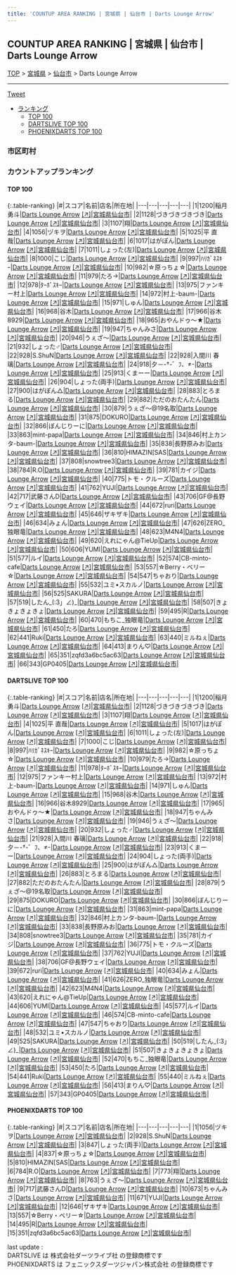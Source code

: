 ```yaml
---
title: 'COUNTUP AREA RANKING | 宮城県 | 仙台市 | Darts Lounge Arrow'
---
```

## COUNTUP AREA RANKING | 宮城県 | 仙台市 | Darts Lounge Arrow

[TOP](/darts/rank/) > [宮城県](/darts/rank/宮城県/) > [仙台市](/darts/rank/宮城県/仙台市/) > Darts Lounge Arrow

___

<a href="https://twitter.com/share?ref_src=twsrc%5Etfw" data-text="COUNTUP AREA RANKING | 宮城県仙台市Darts Lounge Arrow" class="twitter-share-button" data-hashtags="DARTSLIVE,PHOENIXDARTS,darts,ダーツ" data-show-count="false">Tweet</a>

* [ランキング](#カウントアップランキング)
    * [TOP 100](#top-100)
    * [DARTSLIVE TOP 100](#dartslive-top-100)
    * [PHOENIXDARTS TOP 100](#phoenixdarts-top-100)

### 市区町村

<ul>

</ul>

### カウントアップランキング

#### TOP 100



{:.table-ranking}
|#|スコア|名前|店名|所在地|
|---|---|---|---|---|
|1|1200|<span class="rank-name-dl">稲月 勇斗</span>|<a href="/darts/rank/shops/900d94a1d3efd27e0d9b047a20a7ba1e.html">Darts Lounge Arrow</a> <a href="https://search.dartslive.com/jp/shop/900d94a1d3efd27e0d9b047a20a7ba1e">[↗]</a>|<a href="/darts/rank/宮城県/仙台市">宮城県仙台市</a>|
|2|1128|<span class="rank-name-dl">づきづきづきづき</span>|<a href="/darts/rank/shops/900d94a1d3efd27e0d9b047a20a7ba1e.html">Darts Lounge Arrow</a> <a href="https://search.dartslive.com/jp/shop/900d94a1d3efd27e0d9b047a20a7ba1e">[↗]</a>|<a href="/darts/rank/宮城県/仙台市">宮城県仙台市</a>|
|3|1107|<span class="rank-name-dl">翔</span>|<a href="/darts/rank/shops/900d94a1d3efd27e0d9b047a20a7ba1e.html">Darts Lounge Arrow</a> <a href="https://search.dartslive.com/jp/shop/900d94a1d3efd27e0d9b047a20a7ba1e">[↗]</a>|<a href="/darts/rank/宮城県/仙台市">宮城県仙台市</a>|
|4|1056|<span class="rank-name-pd">ヅキヲ</span>|<a href="/darts/rank/shops/96683.html">Darts Lounge Arrow</a> <a href="https://vs.phoenixdarts.com/jp/shop/shopDetailInfo/s_96683?s_seq=96683">[↗]</a>|<a href="/darts/rank/宮城県/仙台市">宮城県仙台市</a>|
|5|1025|<span class="rank-name-dl">平 直哉</span>|<a href="/darts/rank/shops/900d94a1d3efd27e0d9b047a20a7ba1e.html">Darts Lounge Arrow</a> <a href="https://search.dartslive.com/jp/shop/900d94a1d3efd27e0d9b047a20a7ba1e">[↗]</a>|<a href="/darts/rank/宮城県/仙台市">宮城県仙台市</a>|
|6|1017|<span class="rank-name-dl">はがぽん</span>|<a href="/darts/rank/shops/900d94a1d3efd27e0d9b047a20a7ba1e.html">Darts Lounge Arrow</a> <a href="https://search.dartslive.com/jp/shop/900d94a1d3efd27e0d9b047a20a7ba1e">[↗]</a>|<a href="/darts/rank/宮城県/仙台市">宮城県仙台市</a>|
|7|1011|<span class="rank-name-dl">しょった(左)</span>|<a href="/darts/rank/shops/900d94a1d3efd27e0d9b047a20a7ba1e.html">Darts Lounge Arrow</a> <a href="https://search.dartslive.com/jp/shop/900d94a1d3efd27e0d9b047a20a7ba1e">[↗]</a>|<a href="/darts/rank/宮城県/仙台市">宮城県仙台市</a>|
|8|1000|<span class="rank-name-dl">こじ</span>|<a href="/darts/rank/shops/900d94a1d3efd27e0d9b047a20a7ba1e.html">Darts Lounge Arrow</a> <a href="https://search.dartslive.com/jp/shop/900d94a1d3efd27e0d9b047a20a7ba1e">[↗]</a>|<a href="/darts/rank/宮城県/仙台市">宮城県仙台市</a>|
|9|997|<span class="rank-name-dl">ﾊﾘｶﾞﾈｽｷｰ</span>|<a href="/darts/rank/shops/900d94a1d3efd27e0d9b047a20a7ba1e.html">Darts Lounge Arrow</a> <a href="https://search.dartslive.com/jp/shop/900d94a1d3efd27e0d9b047a20a7ba1e">[↗]</a>|<a href="/darts/rank/宮城県/仙台市">宮城県仙台市</a>|
|10|982|<span class="rank-name-dl">☆原っちょ☆</span>|<a href="/darts/rank/shops/900d94a1d3efd27e0d9b047a20a7ba1e.html">Darts Lounge Arrow</a> <a href="https://search.dartslive.com/jp/shop/900d94a1d3efd27e0d9b047a20a7ba1e">[↗]</a>|<a href="/darts/rank/宮城県/仙台市">宮城県仙台市</a>|
|11|979|<span class="rank-name-dl">たろ→</span>|<a href="/darts/rank/shops/900d94a1d3efd27e0d9b047a20a7ba1e.html">Darts Lounge Arrow</a> <a href="https://search.dartslive.com/jp/shop/900d94a1d3efd27e0d9b047a20a7ba1e">[↗]</a>|<a href="/darts/rank/宮城県/仙台市">宮城県仙台市</a>|
|12|978|<span class="rank-name-dl">ﾀｰﾎﾞｽｷｰ</span>|<a href="/darts/rank/shops/900d94a1d3efd27e0d9b047a20a7ba1e.html">Darts Lounge Arrow</a> <a href="https://search.dartslive.com/jp/shop/900d94a1d3efd27e0d9b047a20a7ba1e">[↗]</a>|<a href="/darts/rank/宮城県/仙台市">宮城県仙台市</a>|
|13|975|<span class="rank-name-dl">ファンキー村上</span>|<a href="/darts/rank/shops/900d94a1d3efd27e0d9b047a20a7ba1e.html">Darts Lounge Arrow</a> <a href="https://search.dartslive.com/jp/shop/900d94a1d3efd27e0d9b047a20a7ba1e">[↗]</a>|<a href="/darts/rank/宮城県/仙台市">宮城県仙台市</a>|
|14|972|<span class="rank-name-dl">村上-baum-</span>|<a href="/darts/rank/shops/900d94a1d3efd27e0d9b047a20a7ba1e.html">Darts Lounge Arrow</a> <a href="https://search.dartslive.com/jp/shop/900d94a1d3efd27e0d9b047a20a7ba1e">[↗]</a>|<a href="/darts/rank/宮城県/仙台市">宮城県仙台市</a>|
|15|971|<span class="rank-name-dl">しゅん</span>|<a href="/darts/rank/shops/900d94a1d3efd27e0d9b047a20a7ba1e.html">Darts Lounge Arrow</a> <a href="https://search.dartslive.com/jp/shop/900d94a1d3efd27e0d9b047a20a7ba1e">[↗]</a>|<a href="/darts/rank/宮城県/仙台市">宮城県仙台市</a>|
|16|968|<span class="rank-name-dl">谷木</span>|<a href="/darts/rank/shops/900d94a1d3efd27e0d9b047a20a7ba1e.html">Darts Lounge Arrow</a> <a href="https://search.dartslive.com/jp/shop/900d94a1d3efd27e0d9b047a20a7ba1e">[↗]</a>|<a href="/darts/rank/宮城県/仙台市">宮城県仙台市</a>|
|17|966|<span class="rank-name-dl">谷木8929</span>|<a href="/darts/rank/shops/900d94a1d3efd27e0d9b047a20a7ba1e.html">Darts Lounge Arrow</a> <a href="https://search.dartslive.com/jp/shop/900d94a1d3efd27e0d9b047a20a7ba1e">[↗]</a>|<a href="/darts/rank/宮城県/仙台市">宮城県仙台市</a>|
|18|965|<span class="rank-name-dl">おやんドゥ～★</span>|<a href="/darts/rank/shops/900d94a1d3efd27e0d9b047a20a7ba1e.html">Darts Lounge Arrow</a> <a href="https://search.dartslive.com/jp/shop/900d94a1d3efd27e0d9b047a20a7ba1e">[↗]</a>|<a href="/darts/rank/宮城県/仙台市">宮城県仙台市</a>|
|19|947|<span class="rank-name-dl">ちゃんみさ</span>|<a href="/darts/rank/shops/900d94a1d3efd27e0d9b047a20a7ba1e.html">Darts Lounge Arrow</a> <a href="https://search.dartslive.com/jp/shop/900d94a1d3efd27e0d9b047a20a7ba1e">[↗]</a>|<a href="/darts/rank/宮城県/仙台市">宮城県仙台市</a>|
|20|946|<span class="rank-name-dl">うぇざ〜</span>|<a href="/darts/rank/shops/900d94a1d3efd27e0d9b047a20a7ba1e.html">Darts Lounge Arrow</a> <a href="https://search.dartslive.com/jp/shop/900d94a1d3efd27e0d9b047a20a7ba1e">[↗]</a>|<a href="/darts/rank/宮城県/仙台市">宮城県仙台市</a>|
|21|932|<span class="rank-name-dl">しょった♂</span>|<a href="/darts/rank/shops/900d94a1d3efd27e0d9b047a20a7ba1e.html">Darts Lounge Arrow</a> <a href="https://search.dartslive.com/jp/shop/900d94a1d3efd27e0d9b047a20a7ba1e">[↗]</a>|<a href="/darts/rank/宮城県/仙台市">宮城県仙台市</a>|
|22|928|<span class="rank-name-pd">S.ShuN</span>|<a href="/darts/rank/shops/96683.html">Darts Lounge Arrow</a> <a href="https://vs.phoenixdarts.com/jp/shop/shopDetailInfo/s_96683?s_seq=96683">[↗]</a>|<a href="/darts/rank/宮城県/仙台市">宮城県仙台市</a>|
|22|928|<span class="rank-name-dl">入間川 春璃</span>|<a href="/darts/rank/shops/900d94a1d3efd27e0d9b047a20a7ba1e.html">Darts Lounge Arrow</a> <a href="https://search.dartslive.com/jp/shop/900d94a1d3efd27e0d9b047a20a7ba1e">[↗]</a>|<a href="/darts/rank/宮城県/仙台市">宮城県仙台市</a>|
|24|918|<span class="rank-name-dl">夕－-†-゛ﾌ、≠-</span>|<a href="/darts/rank/shops/900d94a1d3efd27e0d9b047a20a7ba1e.html">Darts Lounge Arrow</a> <a href="https://search.dartslive.com/jp/shop/900d94a1d3efd27e0d9b047a20a7ba1e">[↗]</a>|<a href="/darts/rank/宮城県/仙台市">宮城県仙台市</a>|
|25|913|<span class="rank-name-dl">くまーー</span>|<a href="/darts/rank/shops/900d94a1d3efd27e0d9b047a20a7ba1e.html">Darts Lounge Arrow</a> <a href="https://search.dartslive.com/jp/shop/900d94a1d3efd27e0d9b047a20a7ba1e">[↗]</a>|<a href="/darts/rank/宮城県/仙台市">宮城県仙台市</a>|
|26|904|<span class="rank-name-dl">しょった(両手)</span>|<a href="/darts/rank/shops/900d94a1d3efd27e0d9b047a20a7ba1e.html">Darts Lounge Arrow</a> <a href="https://search.dartslive.com/jp/shop/900d94a1d3efd27e0d9b047a20a7ba1e">[↗]</a>|<a href="/darts/rank/宮城県/仙台市">宮城県仙台市</a>|
|27|900|<span class="rank-name-dl">はがぽん△</span>|<a href="/darts/rank/shops/900d94a1d3efd27e0d9b047a20a7ba1e.html">Darts Lounge Arrow</a> <a href="https://search.dartslive.com/jp/shop/900d94a1d3efd27e0d9b047a20a7ba1e">[↗]</a>|<a href="/darts/rank/宮城県/仙台市">宮城県仙台市</a>|
|28|883|<span class="rank-name-dl">とろまる</span>|<a href="/darts/rank/shops/900d94a1d3efd27e0d9b047a20a7ba1e.html">Darts Lounge Arrow</a> <a href="https://search.dartslive.com/jp/shop/900d94a1d3efd27e0d9b047a20a7ba1e">[↗]</a>|<a href="/darts/rank/宮城県/仙台市">宮城県仙台市</a>|
|29|882|<span class="rank-name-dl">ただのおたんたん</span>|<a href="/darts/rank/shops/900d94a1d3efd27e0d9b047a20a7ba1e.html">Darts Lounge Arrow</a> <a href="https://search.dartslive.com/jp/shop/900d94a1d3efd27e0d9b047a20a7ba1e">[↗]</a>|<a href="/darts/rank/宮城県/仙台市">宮城県仙台市</a>|
|30|879|<span class="rank-name-dl">うぇざ〜@19名取</span>|<a href="/darts/rank/shops/900d94a1d3efd27e0d9b047a20a7ba1e.html">Darts Lounge Arrow</a> <a href="https://search.dartslive.com/jp/shop/900d94a1d3efd27e0d9b047a20a7ba1e">[↗]</a>|<a href="/darts/rank/宮城県/仙台市">宮城県仙台市</a>|
|31|875|<span class="rank-name-dl">DOKURO</span>|<a href="/darts/rank/shops/900d94a1d3efd27e0d9b047a20a7ba1e.html">Darts Lounge Arrow</a> <a href="https://search.dartslive.com/jp/shop/900d94a1d3efd27e0d9b047a20a7ba1e">[↗]</a>|<a href="/darts/rank/宮城県/仙台市">宮城県仙台市</a>|
|32|866|<span class="rank-name-dl">ぼんじりーに</span>|<a href="/darts/rank/shops/900d94a1d3efd27e0d9b047a20a7ba1e.html">Darts Lounge Arrow</a> <a href="https://search.dartslive.com/jp/shop/900d94a1d3efd27e0d9b047a20a7ba1e">[↗]</a>|<a href="/darts/rank/宮城県/仙台市">宮城県仙台市</a>|
|33|863|<span class="rank-name-dl">mint-papa</span>|<a href="/darts/rank/shops/900d94a1d3efd27e0d9b047a20a7ba1e.html">Darts Lounge Arrow</a> <a href="https://search.dartslive.com/jp/shop/900d94a1d3efd27e0d9b047a20a7ba1e">[↗]</a>|<a href="/darts/rank/宮城県/仙台市">宮城県仙台市</a>|
|34|846|<span class="rank-name-dl">村上カンタ-baum-</span>|<a href="/darts/rank/shops/900d94a1d3efd27e0d9b047a20a7ba1e.html">Darts Lounge Arrow</a> <a href="https://search.dartslive.com/jp/shop/900d94a1d3efd27e0d9b047a20a7ba1e">[↗]</a>|<a href="/darts/rank/宮城県/仙台市">宮城県仙台市</a>|
|35|838|<span class="rank-name-dl">長野原みお</span>|<a href="/darts/rank/shops/900d94a1d3efd27e0d9b047a20a7ba1e.html">Darts Lounge Arrow</a> <a href="https://search.dartslive.com/jp/shop/900d94a1d3efd27e0d9b047a20a7ba1e">[↗]</a>|<a href="/darts/rank/宮城県/仙台市">宮城県仙台市</a>|
|36|810|<span class="rank-name-pd">HIMAZIN[SAS</span>|<a href="/darts/rank/shops/96683.html">Darts Lounge Arrow</a> <a href="https://vs.phoenixdarts.com/jp/shop/shopDetailInfo/s_96683?s_seq=96683">[↗]</a>|<a href="/darts/rank/宮城県/仙台市">宮城県仙台市</a>|
|37|808|<span class="rank-name-dl">snowtree3</span>|<a href="/darts/rank/shops/900d94a1d3efd27e0d9b047a20a7ba1e.html">Darts Lounge Arrow</a> <a href="https://search.dartslive.com/jp/shop/900d94a1d3efd27e0d9b047a20a7ba1e">[↗]</a>|<a href="/darts/rank/宮城県/仙台市">宮城県仙台市</a>|
|38|784|<span class="rank-name-pd">R.O</span>|<a href="/darts/rank/shops/96683.html">Darts Lounge Arrow</a> <a href="https://vs.phoenixdarts.com/jp/shop/shopDetailInfo/s_96683?s_seq=96683">[↗]</a>|<a href="/darts/rank/宮城県/仙台市">宮城県仙台市</a>|
|39|781|<span class="rank-name-dl">カイジ</span>|<a href="/darts/rank/shops/900d94a1d3efd27e0d9b047a20a7ba1e.html">Darts Lounge Arrow</a> <a href="https://search.dartslive.com/jp/shop/900d94a1d3efd27e0d9b047a20a7ba1e">[↗]</a>|<a href="/darts/rank/宮城県/仙台市">宮城県仙台市</a>|
|40|775|<span class="rank-name-dl">トモ・クルーズ</span>|<a href="/darts/rank/shops/900d94a1d3efd27e0d9b047a20a7ba1e.html">Darts Lounge Arrow</a> <a href="https://search.dartslive.com/jp/shop/900d94a1d3efd27e0d9b047a20a7ba1e">[↗]</a>|<a href="/darts/rank/宮城県/仙台市">宮城県仙台市</a>|
|41|762|<span class="rank-name-dl">YUJI</span>|<a href="/darts/rank/shops/900d94a1d3efd27e0d9b047a20a7ba1e.html">Darts Lounge Arrow</a> <a href="https://search.dartslive.com/jp/shop/900d94a1d3efd27e0d9b047a20a7ba1e">[↗]</a>|<a href="/darts/rank/宮城県/仙台市">宮城県仙台市</a>|
|42|717|<span class="rank-name-pd">武藤さんD</span>|<a href="/darts/rank/shops/96683.html">Darts Lounge Arrow</a> <a href="https://vs.phoenixdarts.com/jp/shop/shopDetailInfo/s_96683?s_seq=96683">[↗]</a>|<a href="/darts/rank/宮城県/仙台市">宮城県仙台市</a>|
|43|706|<span class="rank-name-dl">GF@長野ウェイ</span>|<a href="/darts/rank/shops/900d94a1d3efd27e0d9b047a20a7ba1e.html">Darts Lounge Arrow</a> <a href="https://search.dartslive.com/jp/shop/900d94a1d3efd27e0d9b047a20a7ba1e">[↗]</a>|<a href="/darts/rank/宮城県/仙台市">宮城県仙台市</a>|
|44|672|<span class="rank-name-dl">ruri</span>|<a href="/darts/rank/shops/900d94a1d3efd27e0d9b047a20a7ba1e.html">Darts Lounge Arrow</a> <a href="https://search.dartslive.com/jp/shop/900d94a1d3efd27e0d9b047a20a7ba1e">[↗]</a>|<a href="/darts/rank/宮城県/仙台市">宮城県仙台市</a>|
|45|646|<span class="rank-name-pd">ザキザキ</span>|<a href="/darts/rank/shops/96683.html">Darts Lounge Arrow</a> <a href="https://vs.phoenixdarts.com/jp/shop/shopDetailInfo/s_96683?s_seq=96683">[↗]</a>|<a href="/darts/rank/宮城県/仙台市">宮城県仙台市</a>|
|46|634|<span class="rank-name-dl">みょん</span>|<a href="/darts/rank/shops/900d94a1d3efd27e0d9b047a20a7ba1e.html">Darts Lounge Arrow</a> <a href="https://search.dartslive.com/jp/shop/900d94a1d3efd27e0d9b047a20a7ba1e">[↗]</a>|<a href="/darts/rank/宮城県/仙台市">宮城県仙台市</a>|
|47|626|<span class="rank-name-dl">ZERO_独眼竜</span>|<a href="/darts/rank/shops/900d94a1d3efd27e0d9b047a20a7ba1e.html">Darts Lounge Arrow</a> <a href="https://search.dartslive.com/jp/shop/900d94a1d3efd27e0d9b047a20a7ba1e">[↗]</a>|<a href="/darts/rank/宮城県/仙台市">宮城県仙台市</a>|
|48|623|<span class="rank-name-dl">M4N4</span>|<a href="/darts/rank/shops/900d94a1d3efd27e0d9b047a20a7ba1e.html">Darts Lounge Arrow</a> <a href="https://search.dartslive.com/jp/shop/900d94a1d3efd27e0d9b047a20a7ba1e">[↗]</a>|<a href="/darts/rank/宮城県/仙台市">宮城県仙台市</a>|
|49|620|<span class="rank-name-dl">えれにゃん@TieUp</span>|<a href="/darts/rank/shops/900d94a1d3efd27e0d9b047a20a7ba1e.html">Darts Lounge Arrow</a> <a href="https://search.dartslive.com/jp/shop/900d94a1d3efd27e0d9b047a20a7ba1e">[↗]</a>|<a href="/darts/rank/宮城県/仙台市">宮城県仙台市</a>|
|50|606|<span class="rank-name-dl">YUMI</span>|<a href="/darts/rank/shops/900d94a1d3efd27e0d9b047a20a7ba1e.html">Darts Lounge Arrow</a> <a href="https://search.dartslive.com/jp/shop/900d94a1d3efd27e0d9b047a20a7ba1e">[↗]</a>|<a href="/darts/rank/宮城県/仙台市">宮城県仙台市</a>|
|51|577|<span class="rank-name-dl">ルイ</span>|<a href="/darts/rank/shops/900d94a1d3efd27e0d9b047a20a7ba1e.html">Darts Lounge Arrow</a> <a href="https://search.dartslive.com/jp/shop/900d94a1d3efd27e0d9b047a20a7ba1e">[↗]</a>|<a href="/darts/rank/宮城県/仙台市">宮城県仙台市</a>|
|52|574|<span class="rank-name-dl">CB-minto-cafe</span>|<a href="/darts/rank/shops/900d94a1d3efd27e0d9b047a20a7ba1e.html">Darts Lounge Arrow</a> <a href="https://search.dartslive.com/jp/shop/900d94a1d3efd27e0d9b047a20a7ba1e">[↗]</a>|<a href="/darts/rank/宮城県/仙台市">宮城県仙台市</a>|
|53|557|<span class="rank-name-pd">☆Berry・ベリー☆</span>|<a href="/darts/rank/shops/96683.html">Darts Lounge Arrow</a> <a href="https://vs.phoenixdarts.com/jp/shop/shopDetailInfo/s_96683?s_seq=96683">[↗]</a>|<a href="/darts/rank/宮城県/仙台市">宮城県仙台市</a>|
|54|547|<span class="rank-name-dl">ちゃおり</span>|<a href="/darts/rank/shops/900d94a1d3efd27e0d9b047a20a7ba1e.html">Darts Lounge Arrow</a> <a href="https://search.dartslive.com/jp/shop/900d94a1d3efd27e0d9b047a20a7ba1e">[↗]</a>|<a href="/darts/rank/宮城県/仙台市">宮城県仙台市</a>|
|55|532|<span class="rank-name-dl">ユミ•スカルノ</span>|<a href="/darts/rank/shops/900d94a1d3efd27e0d9b047a20a7ba1e.html">Darts Lounge Arrow</a> <a href="https://search.dartslive.com/jp/shop/900d94a1d3efd27e0d9b047a20a7ba1e">[↗]</a>|<a href="/darts/rank/宮城県/仙台市">宮城県仙台市</a>|
|56|525|<span class="rank-name-dl">SAKURA</span>|<a href="/darts/rank/shops/900d94a1d3efd27e0d9b047a20a7ba1e.html">Darts Lounge Arrow</a> <a href="https://search.dartslive.com/jp/shop/900d94a1d3efd27e0d9b047a20a7ba1e">[↗]</a>|<a href="/darts/rank/宮城県/仙台市">宮城県仙台市</a>|
|57|519|<span class="rank-name-dl">したん_(:3」∠)_</span>|<a href="/darts/rank/shops/900d94a1d3efd27e0d9b047a20a7ba1e.html">Darts Lounge Arrow</a> <a href="https://search.dartslive.com/jp/shop/900d94a1d3efd27e0d9b047a20a7ba1e">[↗]</a>|<a href="/darts/rank/宮城県/仙台市">宮城県仙台市</a>|
|58|507|<span class="rank-name-dl">きょきょきょきょ</span>|<a href="/darts/rank/shops/900d94a1d3efd27e0d9b047a20a7ba1e.html">Darts Lounge Arrow</a> <a href="https://search.dartslive.com/jp/shop/900d94a1d3efd27e0d9b047a20a7ba1e">[↗]</a>|<a href="/darts/rank/宮城県/仙台市">宮城県仙台市</a>|
|59|495|<span class="rank-name-pd">R</span>|<a href="/darts/rank/shops/96683.html">Darts Lounge Arrow</a> <a href="https://vs.phoenixdarts.com/jp/shop/shopDetailInfo/s_96683?s_seq=96683">[↗]</a>|<a href="/darts/rank/宮城県/仙台市">宮城県仙台市</a>|
|60|470|<span class="rank-name-dl">もちこ_独眼竜</span>|<a href="/darts/rank/shops/900d94a1d3efd27e0d9b047a20a7ba1e.html">Darts Lounge Arrow</a> <a href="https://search.dartslive.com/jp/shop/900d94a1d3efd27e0d9b047a20a7ba1e">[↗]</a>|<a href="/darts/rank/宮城県/仙台市">宮城県仙台市</a>|
|61|450|<span class="rank-name-dl">たろ</span>|<a href="/darts/rank/shops/900d94a1d3efd27e0d9b047a20a7ba1e.html">Darts Lounge Arrow</a> <a href="https://search.dartslive.com/jp/shop/900d94a1d3efd27e0d9b047a20a7ba1e">[↗]</a>|<a href="/darts/rank/宮城県/仙台市">宮城県仙台市</a>|
|62|441|<span class="rank-name-dl">Ruki</span>|<a href="/darts/rank/shops/900d94a1d3efd27e0d9b047a20a7ba1e.html">Darts Lounge Arrow</a> <a href="https://search.dartslive.com/jp/shop/900d94a1d3efd27e0d9b047a20a7ba1e">[↗]</a>|<a href="/darts/rank/宮城県/仙台市">宮城県仙台市</a>|
|63|440|<span class="rank-name-dl">ミルねぇ</span>|<a href="/darts/rank/shops/900d94a1d3efd27e0d9b047a20a7ba1e.html">Darts Lounge Arrow</a> <a href="https://search.dartslive.com/jp/shop/900d94a1d3efd27e0d9b047a20a7ba1e">[↗]</a>|<a href="/darts/rank/宮城県/仙台市">宮城県仙台市</a>|
|64|413|<span class="rank-name-dl">まりん♡</span>|<a href="/darts/rank/shops/900d94a1d3efd27e0d9b047a20a7ba1e.html">Darts Lounge Arrow</a> <a href="https://search.dartslive.com/jp/shop/900d94a1d3efd27e0d9b047a20a7ba1e">[↗]</a>|<a href="/darts/rank/宮城県/仙台市">宮城県仙台市</a>|
|65|351|<span class="rank-name-pd">zqfd3a6bc5ac63</span>|<a href="/darts/rank/shops/96683.html">Darts Lounge Arrow</a> <a href="https://vs.phoenixdarts.com/jp/shop/shopDetailInfo/s_96683?s_seq=96683">[↗]</a>|<a href="/darts/rank/宮城県/仙台市">宮城県仙台市</a>|
|66|343|<span class="rank-name-dl">GP0405</span>|<a href="/darts/rank/shops/900d94a1d3efd27e0d9b047a20a7ba1e.html">Darts Lounge Arrow</a> <a href="https://search.dartslive.com/jp/shop/900d94a1d3efd27e0d9b047a20a7ba1e">[↗]</a>|<a href="/darts/rank/宮城県/仙台市">宮城県仙台市</a>|


#### DARTSLIVE TOP 100



{:.table-ranking}
|#|スコア|名前|店名|所在地|
|---|---|---|---|---|
|1|1200|<span class="rank-name-dl">稲月 勇斗</span>|<a href="/darts/rank/shops/900d94a1d3efd27e0d9b047a20a7ba1e.html">Darts Lounge Arrow</a> <a href="https://search.dartslive.com/jp/shop/900d94a1d3efd27e0d9b047a20a7ba1e">[↗]</a>|<a href="/darts/rank/宮城県/仙台市">宮城県仙台市</a>|
|2|1128|<span class="rank-name-dl">づきづきづきづき</span>|<a href="/darts/rank/shops/900d94a1d3efd27e0d9b047a20a7ba1e.html">Darts Lounge Arrow</a> <a href="https://search.dartslive.com/jp/shop/900d94a1d3efd27e0d9b047a20a7ba1e">[↗]</a>|<a href="/darts/rank/宮城県/仙台市">宮城県仙台市</a>|
|3|1107|<span class="rank-name-dl">翔</span>|<a href="/darts/rank/shops/900d94a1d3efd27e0d9b047a20a7ba1e.html">Darts Lounge Arrow</a> <a href="https://search.dartslive.com/jp/shop/900d94a1d3efd27e0d9b047a20a7ba1e">[↗]</a>|<a href="/darts/rank/宮城県/仙台市">宮城県仙台市</a>|
|4|1025|<span class="rank-name-dl">平 直哉</span>|<a href="/darts/rank/shops/900d94a1d3efd27e0d9b047a20a7ba1e.html">Darts Lounge Arrow</a> <a href="https://search.dartslive.com/jp/shop/900d94a1d3efd27e0d9b047a20a7ba1e">[↗]</a>|<a href="/darts/rank/宮城県/仙台市">宮城県仙台市</a>|
|5|1017|<span class="rank-name-dl">はがぽん</span>|<a href="/darts/rank/shops/900d94a1d3efd27e0d9b047a20a7ba1e.html">Darts Lounge Arrow</a> <a href="https://search.dartslive.com/jp/shop/900d94a1d3efd27e0d9b047a20a7ba1e">[↗]</a>|<a href="/darts/rank/宮城県/仙台市">宮城県仙台市</a>|
|6|1011|<span class="rank-name-dl">しょった(左)</span>|<a href="/darts/rank/shops/900d94a1d3efd27e0d9b047a20a7ba1e.html">Darts Lounge Arrow</a> <a href="https://search.dartslive.com/jp/shop/900d94a1d3efd27e0d9b047a20a7ba1e">[↗]</a>|<a href="/darts/rank/宮城県/仙台市">宮城県仙台市</a>|
|7|1000|<span class="rank-name-dl">こじ</span>|<a href="/darts/rank/shops/900d94a1d3efd27e0d9b047a20a7ba1e.html">Darts Lounge Arrow</a> <a href="https://search.dartslive.com/jp/shop/900d94a1d3efd27e0d9b047a20a7ba1e">[↗]</a>|<a href="/darts/rank/宮城県/仙台市">宮城県仙台市</a>|
|8|997|<span class="rank-name-dl">ﾊﾘｶﾞﾈｽｷｰ</span>|<a href="/darts/rank/shops/900d94a1d3efd27e0d9b047a20a7ba1e.html">Darts Lounge Arrow</a> <a href="https://search.dartslive.com/jp/shop/900d94a1d3efd27e0d9b047a20a7ba1e">[↗]</a>|<a href="/darts/rank/宮城県/仙台市">宮城県仙台市</a>|
|9|982|<span class="rank-name-dl">☆原っちょ☆</span>|<a href="/darts/rank/shops/900d94a1d3efd27e0d9b047a20a7ba1e.html">Darts Lounge Arrow</a> <a href="https://search.dartslive.com/jp/shop/900d94a1d3efd27e0d9b047a20a7ba1e">[↗]</a>|<a href="/darts/rank/宮城県/仙台市">宮城県仙台市</a>|
|10|979|<span class="rank-name-dl">たろ→</span>|<a href="/darts/rank/shops/900d94a1d3efd27e0d9b047a20a7ba1e.html">Darts Lounge Arrow</a> <a href="https://search.dartslive.com/jp/shop/900d94a1d3efd27e0d9b047a20a7ba1e">[↗]</a>|<a href="/darts/rank/宮城県/仙台市">宮城県仙台市</a>|
|11|978|<span class="rank-name-dl">ﾀｰﾎﾞｽｷｰ</span>|<a href="/darts/rank/shops/900d94a1d3efd27e0d9b047a20a7ba1e.html">Darts Lounge Arrow</a> <a href="https://search.dartslive.com/jp/shop/900d94a1d3efd27e0d9b047a20a7ba1e">[↗]</a>|<a href="/darts/rank/宮城県/仙台市">宮城県仙台市</a>|
|12|975|<span class="rank-name-dl">ファンキー村上</span>|<a href="/darts/rank/shops/900d94a1d3efd27e0d9b047a20a7ba1e.html">Darts Lounge Arrow</a> <a href="https://search.dartslive.com/jp/shop/900d94a1d3efd27e0d9b047a20a7ba1e">[↗]</a>|<a href="/darts/rank/宮城県/仙台市">宮城県仙台市</a>|
|13|972|<span class="rank-name-dl">村上-baum-</span>|<a href="/darts/rank/shops/900d94a1d3efd27e0d9b047a20a7ba1e.html">Darts Lounge Arrow</a> <a href="https://search.dartslive.com/jp/shop/900d94a1d3efd27e0d9b047a20a7ba1e">[↗]</a>|<a href="/darts/rank/宮城県/仙台市">宮城県仙台市</a>|
|14|971|<span class="rank-name-dl">しゅん</span>|<a href="/darts/rank/shops/900d94a1d3efd27e0d9b047a20a7ba1e.html">Darts Lounge Arrow</a> <a href="https://search.dartslive.com/jp/shop/900d94a1d3efd27e0d9b047a20a7ba1e">[↗]</a>|<a href="/darts/rank/宮城県/仙台市">宮城県仙台市</a>|
|15|968|<span class="rank-name-dl">谷木</span>|<a href="/darts/rank/shops/900d94a1d3efd27e0d9b047a20a7ba1e.html">Darts Lounge Arrow</a> <a href="https://search.dartslive.com/jp/shop/900d94a1d3efd27e0d9b047a20a7ba1e">[↗]</a>|<a href="/darts/rank/宮城県/仙台市">宮城県仙台市</a>|
|16|966|<span class="rank-name-dl">谷木8929</span>|<a href="/darts/rank/shops/900d94a1d3efd27e0d9b047a20a7ba1e.html">Darts Lounge Arrow</a> <a href="https://search.dartslive.com/jp/shop/900d94a1d3efd27e0d9b047a20a7ba1e">[↗]</a>|<a href="/darts/rank/宮城県/仙台市">宮城県仙台市</a>|
|17|965|<span class="rank-name-dl">おやんドゥ～★</span>|<a href="/darts/rank/shops/900d94a1d3efd27e0d9b047a20a7ba1e.html">Darts Lounge Arrow</a> <a href="https://search.dartslive.com/jp/shop/900d94a1d3efd27e0d9b047a20a7ba1e">[↗]</a>|<a href="/darts/rank/宮城県/仙台市">宮城県仙台市</a>|
|18|947|<span class="rank-name-dl">ちゃんみさ</span>|<a href="/darts/rank/shops/900d94a1d3efd27e0d9b047a20a7ba1e.html">Darts Lounge Arrow</a> <a href="https://search.dartslive.com/jp/shop/900d94a1d3efd27e0d9b047a20a7ba1e">[↗]</a>|<a href="/darts/rank/宮城県/仙台市">宮城県仙台市</a>|
|19|946|<span class="rank-name-dl">うぇざ〜</span>|<a href="/darts/rank/shops/900d94a1d3efd27e0d9b047a20a7ba1e.html">Darts Lounge Arrow</a> <a href="https://search.dartslive.com/jp/shop/900d94a1d3efd27e0d9b047a20a7ba1e">[↗]</a>|<a href="/darts/rank/宮城県/仙台市">宮城県仙台市</a>|
|20|932|<span class="rank-name-dl">しょった♂</span>|<a href="/darts/rank/shops/900d94a1d3efd27e0d9b047a20a7ba1e.html">Darts Lounge Arrow</a> <a href="https://search.dartslive.com/jp/shop/900d94a1d3efd27e0d9b047a20a7ba1e">[↗]</a>|<a href="/darts/rank/宮城県/仙台市">宮城県仙台市</a>|
|21|928|<span class="rank-name-dl">入間川 春璃</span>|<a href="/darts/rank/shops/900d94a1d3efd27e0d9b047a20a7ba1e.html">Darts Lounge Arrow</a> <a href="https://search.dartslive.com/jp/shop/900d94a1d3efd27e0d9b047a20a7ba1e">[↗]</a>|<a href="/darts/rank/宮城県/仙台市">宮城県仙台市</a>|
|22|918|<span class="rank-name-dl">夕－-†-゛ﾌ、≠-</span>|<a href="/darts/rank/shops/900d94a1d3efd27e0d9b047a20a7ba1e.html">Darts Lounge Arrow</a> <a href="https://search.dartslive.com/jp/shop/900d94a1d3efd27e0d9b047a20a7ba1e">[↗]</a>|<a href="/darts/rank/宮城県/仙台市">宮城県仙台市</a>|
|23|913|<span class="rank-name-dl">くまーー</span>|<a href="/darts/rank/shops/900d94a1d3efd27e0d9b047a20a7ba1e.html">Darts Lounge Arrow</a> <a href="https://search.dartslive.com/jp/shop/900d94a1d3efd27e0d9b047a20a7ba1e">[↗]</a>|<a href="/darts/rank/宮城県/仙台市">宮城県仙台市</a>|
|24|904|<span class="rank-name-dl">しょった(両手)</span>|<a href="/darts/rank/shops/900d94a1d3efd27e0d9b047a20a7ba1e.html">Darts Lounge Arrow</a> <a href="https://search.dartslive.com/jp/shop/900d94a1d3efd27e0d9b047a20a7ba1e">[↗]</a>|<a href="/darts/rank/宮城県/仙台市">宮城県仙台市</a>|
|25|900|<span class="rank-name-dl">はがぽん△</span>|<a href="/darts/rank/shops/900d94a1d3efd27e0d9b047a20a7ba1e.html">Darts Lounge Arrow</a> <a href="https://search.dartslive.com/jp/shop/900d94a1d3efd27e0d9b047a20a7ba1e">[↗]</a>|<a href="/darts/rank/宮城県/仙台市">宮城県仙台市</a>|
|26|883|<span class="rank-name-dl">とろまる</span>|<a href="/darts/rank/shops/900d94a1d3efd27e0d9b047a20a7ba1e.html">Darts Lounge Arrow</a> <a href="https://search.dartslive.com/jp/shop/900d94a1d3efd27e0d9b047a20a7ba1e">[↗]</a>|<a href="/darts/rank/宮城県/仙台市">宮城県仙台市</a>|
|27|882|<span class="rank-name-dl">ただのおたんたん</span>|<a href="/darts/rank/shops/900d94a1d3efd27e0d9b047a20a7ba1e.html">Darts Lounge Arrow</a> <a href="https://search.dartslive.com/jp/shop/900d94a1d3efd27e0d9b047a20a7ba1e">[↗]</a>|<a href="/darts/rank/宮城県/仙台市">宮城県仙台市</a>|
|28|879|<span class="rank-name-dl">うぇざ〜@19名取</span>|<a href="/darts/rank/shops/900d94a1d3efd27e0d9b047a20a7ba1e.html">Darts Lounge Arrow</a> <a href="https://search.dartslive.com/jp/shop/900d94a1d3efd27e0d9b047a20a7ba1e">[↗]</a>|<a href="/darts/rank/宮城県/仙台市">宮城県仙台市</a>|
|29|875|<span class="rank-name-dl">DOKURO</span>|<a href="/darts/rank/shops/900d94a1d3efd27e0d9b047a20a7ba1e.html">Darts Lounge Arrow</a> <a href="https://search.dartslive.com/jp/shop/900d94a1d3efd27e0d9b047a20a7ba1e">[↗]</a>|<a href="/darts/rank/宮城県/仙台市">宮城県仙台市</a>|
|30|866|<span class="rank-name-dl">ぼんじりーに</span>|<a href="/darts/rank/shops/900d94a1d3efd27e0d9b047a20a7ba1e.html">Darts Lounge Arrow</a> <a href="https://search.dartslive.com/jp/shop/900d94a1d3efd27e0d9b047a20a7ba1e">[↗]</a>|<a href="/darts/rank/宮城県/仙台市">宮城県仙台市</a>|
|31|863|<span class="rank-name-dl">mint-papa</span>|<a href="/darts/rank/shops/900d94a1d3efd27e0d9b047a20a7ba1e.html">Darts Lounge Arrow</a> <a href="https://search.dartslive.com/jp/shop/900d94a1d3efd27e0d9b047a20a7ba1e">[↗]</a>|<a href="/darts/rank/宮城県/仙台市">宮城県仙台市</a>|
|32|846|<span class="rank-name-dl">村上カンタ-baum-</span>|<a href="/darts/rank/shops/900d94a1d3efd27e0d9b047a20a7ba1e.html">Darts Lounge Arrow</a> <a href="https://search.dartslive.com/jp/shop/900d94a1d3efd27e0d9b047a20a7ba1e">[↗]</a>|<a href="/darts/rank/宮城県/仙台市">宮城県仙台市</a>|
|33|838|<span class="rank-name-dl">長野原みお</span>|<a href="/darts/rank/shops/900d94a1d3efd27e0d9b047a20a7ba1e.html">Darts Lounge Arrow</a> <a href="https://search.dartslive.com/jp/shop/900d94a1d3efd27e0d9b047a20a7ba1e">[↗]</a>|<a href="/darts/rank/宮城県/仙台市">宮城県仙台市</a>|
|34|808|<span class="rank-name-dl">snowtree3</span>|<a href="/darts/rank/shops/900d94a1d3efd27e0d9b047a20a7ba1e.html">Darts Lounge Arrow</a> <a href="https://search.dartslive.com/jp/shop/900d94a1d3efd27e0d9b047a20a7ba1e">[↗]</a>|<a href="/darts/rank/宮城県/仙台市">宮城県仙台市</a>|
|35|781|<span class="rank-name-dl">カイジ</span>|<a href="/darts/rank/shops/900d94a1d3efd27e0d9b047a20a7ba1e.html">Darts Lounge Arrow</a> <a href="https://search.dartslive.com/jp/shop/900d94a1d3efd27e0d9b047a20a7ba1e">[↗]</a>|<a href="/darts/rank/宮城県/仙台市">宮城県仙台市</a>|
|36|775|<span class="rank-name-dl">トモ・クルーズ</span>|<a href="/darts/rank/shops/900d94a1d3efd27e0d9b047a20a7ba1e.html">Darts Lounge Arrow</a> <a href="https://search.dartslive.com/jp/shop/900d94a1d3efd27e0d9b047a20a7ba1e">[↗]</a>|<a href="/darts/rank/宮城県/仙台市">宮城県仙台市</a>|
|37|762|<span class="rank-name-dl">YUJI</span>|<a href="/darts/rank/shops/900d94a1d3efd27e0d9b047a20a7ba1e.html">Darts Lounge Arrow</a> <a href="https://search.dartslive.com/jp/shop/900d94a1d3efd27e0d9b047a20a7ba1e">[↗]</a>|<a href="/darts/rank/宮城県/仙台市">宮城県仙台市</a>|
|38|706|<span class="rank-name-dl">GF@長野ウェイ</span>|<a href="/darts/rank/shops/900d94a1d3efd27e0d9b047a20a7ba1e.html">Darts Lounge Arrow</a> <a href="https://search.dartslive.com/jp/shop/900d94a1d3efd27e0d9b047a20a7ba1e">[↗]</a>|<a href="/darts/rank/宮城県/仙台市">宮城県仙台市</a>|
|39|672|<span class="rank-name-dl">ruri</span>|<a href="/darts/rank/shops/900d94a1d3efd27e0d9b047a20a7ba1e.html">Darts Lounge Arrow</a> <a href="https://search.dartslive.com/jp/shop/900d94a1d3efd27e0d9b047a20a7ba1e">[↗]</a>|<a href="/darts/rank/宮城県/仙台市">宮城県仙台市</a>|
|40|634|<span class="rank-name-dl">みょん</span>|<a href="/darts/rank/shops/900d94a1d3efd27e0d9b047a20a7ba1e.html">Darts Lounge Arrow</a> <a href="https://search.dartslive.com/jp/shop/900d94a1d3efd27e0d9b047a20a7ba1e">[↗]</a>|<a href="/darts/rank/宮城県/仙台市">宮城県仙台市</a>|
|41|626|<span class="rank-name-dl">ZERO_独眼竜</span>|<a href="/darts/rank/shops/900d94a1d3efd27e0d9b047a20a7ba1e.html">Darts Lounge Arrow</a> <a href="https://search.dartslive.com/jp/shop/900d94a1d3efd27e0d9b047a20a7ba1e">[↗]</a>|<a href="/darts/rank/宮城県/仙台市">宮城県仙台市</a>|
|42|623|<span class="rank-name-dl">M4N4</span>|<a href="/darts/rank/shops/900d94a1d3efd27e0d9b047a20a7ba1e.html">Darts Lounge Arrow</a> <a href="https://search.dartslive.com/jp/shop/900d94a1d3efd27e0d9b047a20a7ba1e">[↗]</a>|<a href="/darts/rank/宮城県/仙台市">宮城県仙台市</a>|
|43|620|<span class="rank-name-dl">えれにゃん@TieUp</span>|<a href="/darts/rank/shops/900d94a1d3efd27e0d9b047a20a7ba1e.html">Darts Lounge Arrow</a> <a href="https://search.dartslive.com/jp/shop/900d94a1d3efd27e0d9b047a20a7ba1e">[↗]</a>|<a href="/darts/rank/宮城県/仙台市">宮城県仙台市</a>|
|44|606|<span class="rank-name-dl">YUMI</span>|<a href="/darts/rank/shops/900d94a1d3efd27e0d9b047a20a7ba1e.html">Darts Lounge Arrow</a> <a href="https://search.dartslive.com/jp/shop/900d94a1d3efd27e0d9b047a20a7ba1e">[↗]</a>|<a href="/darts/rank/宮城県/仙台市">宮城県仙台市</a>|
|45|577|<span class="rank-name-dl">ルイ</span>|<a href="/darts/rank/shops/900d94a1d3efd27e0d9b047a20a7ba1e.html">Darts Lounge Arrow</a> <a href="https://search.dartslive.com/jp/shop/900d94a1d3efd27e0d9b047a20a7ba1e">[↗]</a>|<a href="/darts/rank/宮城県/仙台市">宮城県仙台市</a>|
|46|574|<span class="rank-name-dl">CB-minto-cafe</span>|<a href="/darts/rank/shops/900d94a1d3efd27e0d9b047a20a7ba1e.html">Darts Lounge Arrow</a> <a href="https://search.dartslive.com/jp/shop/900d94a1d3efd27e0d9b047a20a7ba1e">[↗]</a>|<a href="/darts/rank/宮城県/仙台市">宮城県仙台市</a>|
|47|547|<span class="rank-name-dl">ちゃおり</span>|<a href="/darts/rank/shops/900d94a1d3efd27e0d9b047a20a7ba1e.html">Darts Lounge Arrow</a> <a href="https://search.dartslive.com/jp/shop/900d94a1d3efd27e0d9b047a20a7ba1e">[↗]</a>|<a href="/darts/rank/宮城県/仙台市">宮城県仙台市</a>|
|48|532|<span class="rank-name-dl">ユミ•スカルノ</span>|<a href="/darts/rank/shops/900d94a1d3efd27e0d9b047a20a7ba1e.html">Darts Lounge Arrow</a> <a href="https://search.dartslive.com/jp/shop/900d94a1d3efd27e0d9b047a20a7ba1e">[↗]</a>|<a href="/darts/rank/宮城県/仙台市">宮城県仙台市</a>|
|49|525|<span class="rank-name-dl">SAKURA</span>|<a href="/darts/rank/shops/900d94a1d3efd27e0d9b047a20a7ba1e.html">Darts Lounge Arrow</a> <a href="https://search.dartslive.com/jp/shop/900d94a1d3efd27e0d9b047a20a7ba1e">[↗]</a>|<a href="/darts/rank/宮城県/仙台市">宮城県仙台市</a>|
|50|519|<span class="rank-name-dl">したん_(:3」∠)_</span>|<a href="/darts/rank/shops/900d94a1d3efd27e0d9b047a20a7ba1e.html">Darts Lounge Arrow</a> <a href="https://search.dartslive.com/jp/shop/900d94a1d3efd27e0d9b047a20a7ba1e">[↗]</a>|<a href="/darts/rank/宮城県/仙台市">宮城県仙台市</a>|
|51|507|<span class="rank-name-dl">きょきょきょきょ</span>|<a href="/darts/rank/shops/900d94a1d3efd27e0d9b047a20a7ba1e.html">Darts Lounge Arrow</a> <a href="https://search.dartslive.com/jp/shop/900d94a1d3efd27e0d9b047a20a7ba1e">[↗]</a>|<a href="/darts/rank/宮城県/仙台市">宮城県仙台市</a>|
|52|470|<span class="rank-name-dl">もちこ_独眼竜</span>|<a href="/darts/rank/shops/900d94a1d3efd27e0d9b047a20a7ba1e.html">Darts Lounge Arrow</a> <a href="https://search.dartslive.com/jp/shop/900d94a1d3efd27e0d9b047a20a7ba1e">[↗]</a>|<a href="/darts/rank/宮城県/仙台市">宮城県仙台市</a>|
|53|450|<span class="rank-name-dl">たろ</span>|<a href="/darts/rank/shops/900d94a1d3efd27e0d9b047a20a7ba1e.html">Darts Lounge Arrow</a> <a href="https://search.dartslive.com/jp/shop/900d94a1d3efd27e0d9b047a20a7ba1e">[↗]</a>|<a href="/darts/rank/宮城県/仙台市">宮城県仙台市</a>|
|54|441|<span class="rank-name-dl">Ruki</span>|<a href="/darts/rank/shops/900d94a1d3efd27e0d9b047a20a7ba1e.html">Darts Lounge Arrow</a> <a href="https://search.dartslive.com/jp/shop/900d94a1d3efd27e0d9b047a20a7ba1e">[↗]</a>|<a href="/darts/rank/宮城県/仙台市">宮城県仙台市</a>|
|55|440|<span class="rank-name-dl">ミルねぇ</span>|<a href="/darts/rank/shops/900d94a1d3efd27e0d9b047a20a7ba1e.html">Darts Lounge Arrow</a> <a href="https://search.dartslive.com/jp/shop/900d94a1d3efd27e0d9b047a20a7ba1e">[↗]</a>|<a href="/darts/rank/宮城県/仙台市">宮城県仙台市</a>|
|56|413|<span class="rank-name-dl">まりん♡</span>|<a href="/darts/rank/shops/900d94a1d3efd27e0d9b047a20a7ba1e.html">Darts Lounge Arrow</a> <a href="https://search.dartslive.com/jp/shop/900d94a1d3efd27e0d9b047a20a7ba1e">[↗]</a>|<a href="/darts/rank/宮城県/仙台市">宮城県仙台市</a>|
|57|343|<span class="rank-name-dl">GP0405</span>|<a href="/darts/rank/shops/900d94a1d3efd27e0d9b047a20a7ba1e.html">Darts Lounge Arrow</a> <a href="https://search.dartslive.com/jp/shop/900d94a1d3efd27e0d9b047a20a7ba1e">[↗]</a>|<a href="/darts/rank/宮城県/仙台市">宮城県仙台市</a>|


#### PHOENIXDARTS TOP 100



{:.table-ranking}
|#|スコア|名前|店名|所在地|
|---|---|---|---|---|
|1|1056|<span class="rank-name-pd">ヅキヲ</span>|<a href="/darts/rank/shops/96683.html">Darts Lounge Arrow</a> <a href="https://vs.phoenixdarts.com/jp/shop/shopDetailInfo/s_96683?s_seq=96683">[↗]</a>|<a href="/darts/rank/宮城県/仙台市">宮城県仙台市</a>|
|2|928|<span class="rank-name-pd">S.ShuN</span>|<a href="/darts/rank/shops/96683.html">Darts Lounge Arrow</a> <a href="https://vs.phoenixdarts.com/jp/shop/shopDetailInfo/s_96683?s_seq=96683">[↗]</a>|<a href="/darts/rank/宮城県/仙台市">宮城県仙台市</a>|
|3|847|<span class="rank-name-pd">しょった(両手)</span>|<a href="/darts/rank/shops/96683.html">Darts Lounge Arrow</a> <a href="https://vs.phoenixdarts.com/jp/shop/shopDetailInfo/s_96683?s_seq=96683">[↗]</a>|<a href="/darts/rank/宮城県/仙台市">宮城県仙台市</a>|
|4|837|<span class="rank-name-pd">☆原っちょ☆</span>|<a href="/darts/rank/shops/96683.html">Darts Lounge Arrow</a> <a href="https://vs.phoenixdarts.com/jp/shop/shopDetailInfo/s_96683?s_seq=96683">[↗]</a>|<a href="/darts/rank/宮城県/仙台市">宮城県仙台市</a>|
|5|810|<span class="rank-name-pd">HIMAZIN[SAS</span>|<a href="/darts/rank/shops/96683.html">Darts Lounge Arrow</a> <a href="https://vs.phoenixdarts.com/jp/shop/shopDetailInfo/s_96683?s_seq=96683">[↗]</a>|<a href="/darts/rank/宮城県/仙台市">宮城県仙台市</a>|
|6|784|<span class="rank-name-pd">R.O</span>|<a href="/darts/rank/shops/96683.html">Darts Lounge Arrow</a> <a href="https://vs.phoenixdarts.com/jp/shop/shopDetailInfo/s_96683?s_seq=96683">[↗]</a>|<a href="/darts/rank/宮城県/仙台市">宮城県仙台市</a>|
|7|773|<span class="rank-name-pd">翔</span>|<a href="/darts/rank/shops/96683.html">Darts Lounge Arrow</a> <a href="https://vs.phoenixdarts.com/jp/shop/shopDetailInfo/s_96683?s_seq=96683">[↗]</a>|<a href="/darts/rank/宮城県/仙台市">宮城県仙台市</a>|
|8|763|<span class="rank-name-pd">うぇざ〜</span>|<a href="/darts/rank/shops/96683.html">Darts Lounge Arrow</a> <a href="https://vs.phoenixdarts.com/jp/shop/shopDetailInfo/s_96683?s_seq=96683">[↗]</a>|<a href="/darts/rank/宮城県/仙台市">宮城県仙台市</a>|
|9|717|<span class="rank-name-pd">武藤さんD</span>|<a href="/darts/rank/shops/96683.html">Darts Lounge Arrow</a> <a href="https://vs.phoenixdarts.com/jp/shop/shopDetailInfo/s_96683?s_seq=96683">[↗]</a>|<a href="/darts/rank/宮城県/仙台市">宮城県仙台市</a>|
|10|673|<span class="rank-name-pd">ちゃんみさ</span>|<a href="/darts/rank/shops/96683.html">Darts Lounge Arrow</a> <a href="https://vs.phoenixdarts.com/jp/shop/shopDetailInfo/s_96683?s_seq=96683">[↗]</a>|<a href="/darts/rank/宮城県/仙台市">宮城県仙台市</a>|
|11|671|<span class="rank-name-pd">YUJI</span>|<a href="/darts/rank/shops/96683.html">Darts Lounge Arrow</a> <a href="https://vs.phoenixdarts.com/jp/shop/shopDetailInfo/s_96683?s_seq=96683">[↗]</a>|<a href="/darts/rank/宮城県/仙台市">宮城県仙台市</a>|
|12|646|<span class="rank-name-pd">ザキザキ</span>|<a href="/darts/rank/shops/96683.html">Darts Lounge Arrow</a> <a href="https://vs.phoenixdarts.com/jp/shop/shopDetailInfo/s_96683?s_seq=96683">[↗]</a>|<a href="/darts/rank/宮城県/仙台市">宮城県仙台市</a>|
|13|557|<span class="rank-name-pd">☆Berry・ベリー☆</span>|<a href="/darts/rank/shops/96683.html">Darts Lounge Arrow</a> <a href="https://vs.phoenixdarts.com/jp/shop/shopDetailInfo/s_96683?s_seq=96683">[↗]</a>|<a href="/darts/rank/宮城県/仙台市">宮城県仙台市</a>|
|14|495|<span class="rank-name-pd">R</span>|<a href="/darts/rank/shops/96683.html">Darts Lounge Arrow</a> <a href="https://vs.phoenixdarts.com/jp/shop/shopDetailInfo/s_96683?s_seq=96683">[↗]</a>|<a href="/darts/rank/宮城県/仙台市">宮城県仙台市</a>|
|15|351|<span class="rank-name-pd">zqfd3a6bc5ac63</span>|<a href="/darts/rank/shops/96683.html">Darts Lounge Arrow</a> <a href="https://vs.phoenixdarts.com/jp/shop/shopDetailInfo/s_96683?s_seq=96683">[↗]</a>|<a href="/darts/rank/宮城県/仙台市">宮城県仙台市</a>|


<div class="footer border-top border-gray-light mt-5 pt-3 text-right text-gray">
    last update : <span style="font-weight: italic" id="foot_last_modified"></span><br />
    DARTSLIVE は 株式会社ダーツライブ社 の登録商標です<br />
    PHOENIXDARTS は フェニックスダーツジャパン株式会社 の登録商標です<br />
</div>

<script src="https://cdnjs.cloudflare.com/ajax/libs/jquery.tablesorter/2.31.3/js/jquery.tablesorter.min.js" integrity="sha512-qzgd5cYSZcosqpzpn7zF2ZId8f/8CHmFKZ8j7mU4OUXTNRd5g+ZHBPsgKEwoqxCtdQvExE5LprwwPAgoicguNg==" crossorigin="anonymous" referrerpolicy="no-referrer"></script>
<link rel="stylesheet" href="https://cdnjs.cloudflare.com/ajax/libs/jquery.tablesorter/2.31.3/css/theme.default.min.css" integrity="sha512-wghhOJkjQX0Lh3NSWvNKeZ0ZpNn+SPVXX1Qyc9OCaogADktxrBiBdKGDoqVUOyhStvMBmJQ8ZdMHiR3wuEq8+w==" crossorigin="anonymous" referrerpolicy="no-referrer" />
<script>
$(function() {
    $(".table-ranking").tablesorter({sortList:[[0, 0]]});
    $("#foot_last_modified").text(formatDate(new Date(document.lastModified), 'yyyy-MM-dd HH:mm:ss'));
});
</script>

<script async src="https://platform.twitter.com/widgets.js" charset="utf-8"></script>